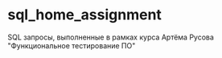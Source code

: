 # sql_home_assignment
SQL запросы, выполненные в рамках курса Артёма Русова "Функциональное тестирование ПО"
